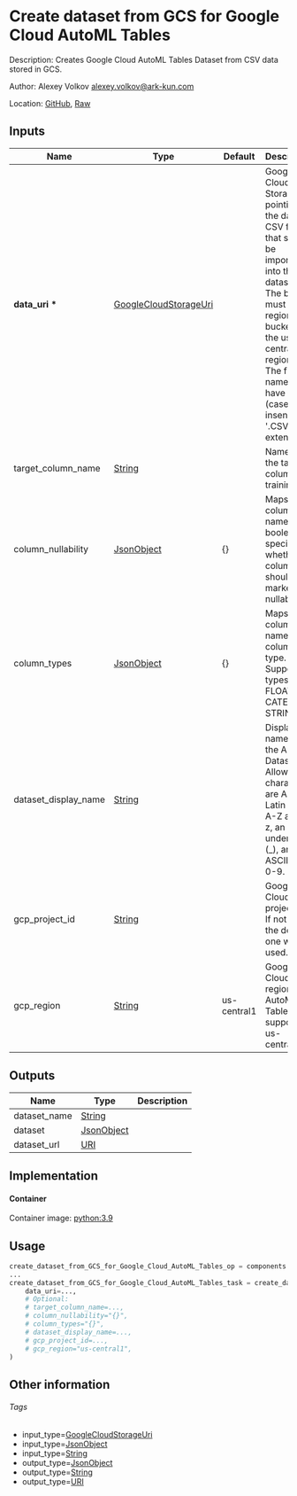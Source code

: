 <!-- BEGIN_GENERATED_CONTENT -->
# Create dataset from GCS for Google Cloud AutoML Tables

Description: Creates Google Cloud AutoML Tables Dataset from CSV data stored in GCS.

Author: Alexey Volkov <alexey.volkov@ark-kun.com>

Location: [GitHub](https://github.com/Ark-kun/pipeline_components/blob/master/components/google-cloud/AutoML/Tables/Create_dataset/from_GCS/component.yaml), [Raw](https://raw.githubusercontent.com/Ark-kun/pipeline_components/master/components/google-cloud/AutoML/Tables/Create_dataset/from_GCS/component.yaml)

## Inputs

|Name|Type|Default|Description|
|-|-|-|-|
|**data_uri** **\***|[GoogleCloudStorageUri]||Google Cloud Storage URI pointing to the data in CSV format that should be imported into the dataset.<br/>The bucket must be a regional bucket in the us-central1 region.<br/>The file name must have a (case-insensitive) '.CSV' file extension.|
|target_column_name|[String]||Name of the target column for training.|
|column_nullability|[JsonObject]|{}|Maps column name to boolean specifying whether the column should be marked as nullable.|
|column_types|[JsonObject]|{}|Maps column name to column type. Supported types: FLOAT64, CATEGORY, STRING.|
|dataset_display_name|[String]||Display name for the AutoML Dataset.<br/>Allowed characters are ASCII Latin letters A-Z and a-z, an underscore (_), and ASCII digits 0-9.|
|gcp_project_id|[String]||Google Cloud project ID. If not set, the default one will be used.|
|gcp_region|[String]|us-central1|Google Cloud region. AutoML Tables only supports us-central1.|

## Outputs

|Name|Type|Description|
|-|-|-|
|dataset_name|[String]||
|dataset|[JsonObject]||
|dataset_url|[URI]||

## Implementation

#### Container

Container image: [python:3.9](https://hub.docker.com/r/_/python)

## Usage

```python
create_dataset_from_GCS_for_Google_Cloud_AutoML_Tables_op = components.load_component_from_url("https://raw.githubusercontent.com/Ark-kun/pipeline_components/master/components/google-cloud/AutoML/Tables/Create_dataset/from_GCS/component.yaml")
...
create_dataset_from_GCS_for_Google_Cloud_AutoML_Tables_task = create_dataset_from_GCS_for_Google_Cloud_AutoML_Tables_op(
    data_uri=...,
    # Optional:
    # target_column_name=...,
    # column_nullability="{}",
    # column_types="{}",
    # dataset_display_name=...,
    # gcp_project_id=...,
    # gcp_region="us-central1",
)
```

## Other information

###### Tags

* input_type=[GoogleCloudStorageUri]
* input_type=[JsonObject]
* input_type=[String]
* output_type=[JsonObject]
* output_type=[String]
* output_type=[URI]

[GoogleCloudStorageUri]: https://github.com/Ark-kun/pipeline_components/tree/master/types/GoogleCloudStorageUri
[JsonObject]: https://github.com/Ark-kun/pipeline_components/tree/master/types/JsonObject
[String]: https://github.com/Ark-kun/pipeline_components/tree/master/types/String
[URI]: https://github.com/Ark-kun/pipeline_components/tree/master/types/URI
<!-- END_GENERATED_CONTENT -->
